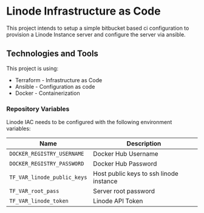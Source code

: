 # Linode Infrastructure as Code 

This project intends to setup a simple bitbucket based ci configuration to provision a Linode Instance server and configure the server via ansible.

## Technologies and Tools
This project is using:
* Terraform - Infrastructure as Code
* Ansible - Configuration as code
* Docker - Containerization

### Repository Variables

Linode IAC needs to be configured with the following environment variables:

| Name | Description |
| ----------- | ----------- |
| `DOCKER_REGISTRY_USERNAME` | Docker Hub Username |
| `DOCKER_REGISTRY_PASSWORD` | Docker Hub Password|
| `TF_VAR_linode_public_keys` | Host public keys to ssh linode instance |
| `TF_VAR_root_pass` | Server root password |
| `TF_VAR_linode_token` | Linode API Token |

 
